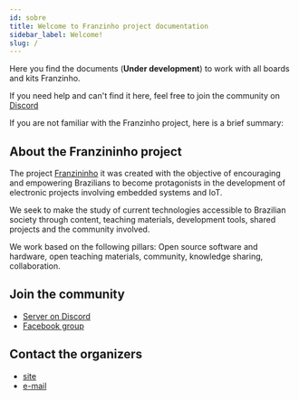 ```yaml
---
id: sobre
title: Welcome to Franzinho project documentation
sidebar_label: Welcome!
slug: /
---
```


Here you find the documents (**Under development**) to work with all boards and kits Franzinho.

If you need help and can't find it here, feel free to join the community on [Discord](https://discord.gg/H5kENmWGaz)

If you are not familiar with the Franzinho project, here is a brief summary:

## About the Franzininho project

The project [Franzininho](https://franzininho.com.br/) it was created with the objective of encouraging and empowering Brazilians to become protagonists in the development of electronic projects involving embedded systems and IoT.

We seek to make the study of current technologies accessible to Brazilian society through content, teaching materials, development tools, shared projects and the community involved.

We work based on the following pillars: Open source software and hardware, open teaching materials, community, knowledge sharing, collaboration.

## Join the community
- [Server on Discord](https://discord.gg/H5kENmWGaz)
- [Facebook group](https://www.facebook.com/groups/299236843857849/)

## Contact the organizers
- [site](https://franzininho.com.br/)
- [e-mail](mailto:contato@franzininho.com.br)
